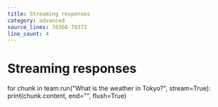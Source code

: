```yaml
---
title: Streaming responses
category: advanced
source_lines: 70368-70372
line_count: 4
---
```


# Streaming responses
for chunk in team.run("What is the weather in Tokyo?", stream=True):
    print(chunk.content, end="", flush=True)

